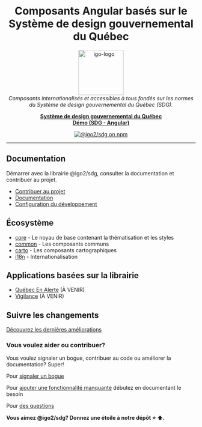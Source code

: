 <h1 align="center">Composants Angular basés sur le Système de design gouvernemental du Québec</h1>

<p align="center">
  <img src="projects/demo/src/public/images/splash_screen.png" alt="igo-logo" width="120px" height="120px"/>
  <br>
  <em>
  Composants internationalisés et accessibles à tous fondés sur les normes du Système de design gouvernemental du Québec (SDG).
  </em>
</p>

<p align="center">
  <a href="https://design.quebec.ca"><strong>Système de design gouvernemental du Québec</strong></a>
  <br>
  <a href="https://infra-geo-ouverte.github.io/sdg"><strong>Démo (SDG - Angular)</strong></a>
  <br>
</p>


<p align="center">
  <a href="https://www.npmjs.com/@igo2/sdg-core">
    <img src="https://img.shields.io/npm/v/@igo2/sdg-core.svg?logo=npm&logoColor=fff&label=NPM+package&color=limegreen" alt="@igo2/sdg on npm" />
  </a>
</p>

<hr>

## Documentation

Démarrer avec la librairie @igo2/sdg, consulter la documentation et contribuer au projet. 

- [Contribuer au projet](docs/DEV_README.md)
- [Documentation](https://infra-geo-ouverte.github.io/sdg)
- [Configuration du développement](https://infra-geo-ouverte.github.io/sdg/fr/guides)


## Écosystème

- [core](packages/core/README.md) - Le noyau de base contenant la thématisation et les styles
- [common](packages/common/README.md) - Les composants communs
- [carto](packages/carto/README.md) - Les composants cartographiques
- [i18n](packages/i18n/README.md) - Internationalisation

## Applications basées sur la librairie

- [Québec En Alerte](https://alerte.geo.msp.gouv.qc.ca) (À VENIR)
- [Vigilance](https://vigilance.geo.msp.gouv.qc.ca) (À VENIR)

## Suivre les changements

[Découvrez les dernières améliorations](https://github.com/infra-geo-ouverte/sdg/releases)


### Vous voulez aider ou contribuer?

Vous voulez signaler un bogue, contribuer au code ou améliorer la documentation? Super! 

Pour [signaler un bogue](https://github.com/infra-geo-ouverte/sdg/issues)

Pour [ajouter une fonctionnalité manquante](https://github.com/infra-geo-ouverte/sdg/pulls) débutez en documentant le besoin

Pour [des questions](https://github.com/infra-geo-ouverte/sdg/discussions)


**Vous aimez @igo2/sdg? Donnez une étoile à notre dépôt :star: :arrow_up:.**
